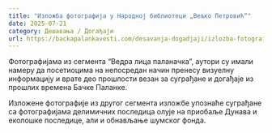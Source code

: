 ```yaml
---
title: "Изложба фотографија у Народној библиотеци „Вељко Петровић“"
date: 2025-07-21
category: Дешавања / Догађаји
url: https://backapalankavesti.com/desavanja-dogadjaji/izlozba-fotografija-u-narodnoj-biblioteci-veljko-petrovic/
---
```


Фотографијама из сегмента “Ведра лица паланачка”, аутори су имали намеру да посетиоцима на непосредан начин пренесу визуелну информацију и врате део прошлости везан за суграђане и догађаје из прошлих времена Бачке Паланке.

Изложене фотографије из другог сегмента изложбе упознаће суграђане са фотографијама делимичних последица олује на приобаље Дунава и еколошке последице, али и обнављање шумског фонда.
